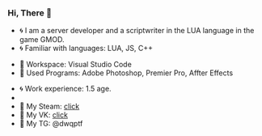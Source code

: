 ### Hi, There 👋

- 🌀 I am a server developer and a scriptwriter in the LUA language in the game GMOD.
- 🌀 Familiar with languages: LUA, JS, C++
+ 🌠 Workspace: Visual Studio Code
+ 🌠 Used Programs: Adobe Photoshop, Premier Pro, Affter Effects
- 🌀 Work experience: 1.5 age.
-
- 🔸 My Steam: [click](https://steamcommunity.com/id/dwqptf/)
- 🔸 My VK: [click](https://vk.com/dwqptf)
- 🔸 My TG: @dwqptf
